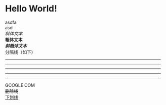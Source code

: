 # Hello World! 
asdfa  
asd  
*斜体文本*  
**粗体文本**  
***斜粗体文本***  
分隔线（如下）  
***
* * *
****
- - -
-----------
GOOGLE.COM  
~~删除线~~  
<u>下划线</u>